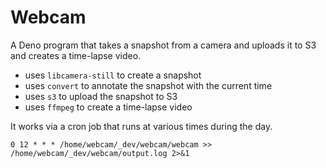 # Webcam

A Deno program that takes a snapshot from a camera and uploads it to S3 and
creates a time-lapse video.

- uses `libcamera-still` to create a snapshot
- uses `convert` to annotate the snapshot with the current time
- uses `s3` to upload the snapshot to S3
- uses `ffmpeg` to create a time-lapse video

It works via a cron job that runs at various times during the day.

```
0 12 * * * /home/webcam/_dev/webcam/webcam >> /home/webcam/_dev/webcam/output.log 2>&1
```
